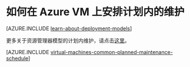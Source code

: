 <properties
	pageTitle="如何为 Azure VM 安排计划内的维护 | Azure"
	description="了解如何在 Azure VM 上安排计划内的维护。"
	services="virtual-machines-linux"
	documentationCenter=""
	authors="igalf"
	manager="timlt"
	editor=""
	tags="azure-service-management,azure-resource-manager"/>

<tags
	ms.service="virtual-machines-linux"
	ms.workload="infrastructure-services"
	ms.tgt_pltfrm="vm-linux"
	ms.devlang="na"
	ms.topic="article"
	ms.date="02/13/2016"
	wacn.date="01/05/2017"
	ms.author="igalf"/>


# 如何在 Azure VM 上安排计划内的维护

[AZURE.INCLUDE [learn-about-deployment-models](../../includes/learn-about-deployment-models-classic-include.md)]

更多关于资源管理器模型的计划内维护，请点击[这里](/documentation/articles/virtual-machines-linux-planned-maintenance/)。

[AZURE.INCLUDE [virtual-machines-common-planned-maintenance-schedule](../../includes/virtual-machines-common-planned-maintenance-schedule.md)]

<!---HONumber=Mooncake_Quality_Review_1215_2016-->